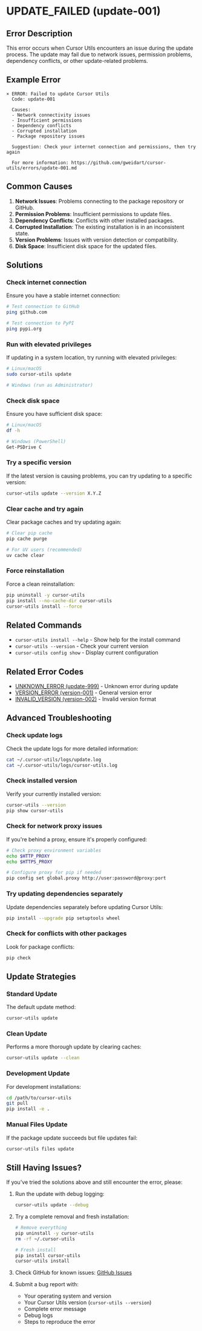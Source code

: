 # UPDATE_FAILED (update-001)

## Error Description

This error occurs when Cursor Utils encounters an issue during the update process. The update may fail due to network issues, permission problems, dependency conflicts, or other update-related problems.

## Example Error

```
× ERROR: Failed to update Cursor Utils
  Code: update-001
  
  Causes:
  - Network connectivity issues
  - Insufficient permissions
  - Dependency conflicts
  - Corrupted installation
  - Package repository issues
  
  Suggestion: Check your internet connection and permissions, then try again
  
  For more information: https://github.com/gweidart/cursor-utils/errors/update-001.md
```

## Common Causes

1. **Network Issues**: Problems connecting to the package repository or GitHub.
2. **Permission Problems**: Insufficient permissions to update files.
3. **Dependency Conflicts**: Conflicts with other installed packages.
4. **Corrupted Installation**: The existing installation is in an inconsistent state.
5. **Version Problems**: Issues with version detection or compatibility.
6. **Disk Space**: Insufficient disk space for the updated files.

## Solutions

### Check internet connection

Ensure you have a stable internet connection:

```bash
# Test connection to GitHub
ping github.com

# Test connection to PyPI
ping pypi.org
```

### Run with elevated privileges

If updating in a system location, try running with elevated privileges:

```bash
# Linux/macOS
sudo cursor-utils update

# Windows (run as Administrator)
```

### Check disk space

Ensure you have sufficient disk space:

```bash
# Linux/macOS
df -h

# Windows (PowerShell)
Get-PSDrive C
```

### Try a specific version

If the latest version is causing problems, you can try updating to a specific version:

```bash
cursor-utils update --version X.Y.Z
```

### Clear cache and try again

Clear package caches and try updating again:

```bash
# Clear pip cache
pip cache purge

# For UV users (recommended)
uv cache clear
```

### Force reinstallation

Force a clean reinstallation:

```bash
pip uninstall -y cursor-utils
pip install --no-cache-dir cursor-utils
cursor-utils install --force
```

## Related Commands

- `cursor-utils install --help` - Show help for the install command
- `cursor-utils --version` - Check your current version
- `cursor-utils config show` - Display current configuration

## Related Error Codes

- [UNKNOWN_ERROR (update-999)](update-999.md) - Unknown error during update
- [VERSION_ERROR (version-001)](version-001.md) - General version error
- [INVALID_VERSION (version-002)](version-002.md) - Invalid version format

## Advanced Troubleshooting

### Check update logs

Check the update logs for more detailed information:

```bash
cat ~/.cursor-utils/logs/update.log
cat ~/.cursor-utils/logs/cursor-utils.log
```

### Check installed version

Verify your currently installed version:

```bash
cursor-utils --version
pip show cursor-utils
```

### Check for network proxy issues

If you're behind a proxy, ensure it's properly configured:

```bash
# Check proxy environment variables
echo $HTTP_PROXY
echo $HTTPS_PROXY

# Configure proxy for pip if needed
pip config set global.proxy http://user:password@proxy:port
```

### Try updating dependencies separately

Update dependencies separately before updating Cursor Utils:

```bash
pip install --upgrade pip setuptools wheel
```

### Check for conflicts with other packages

Look for package conflicts:

```bash
pip check
```

## Update Strategies

### Standard Update

The default update method:

```bash
cursor-utils update
```

### Clean Update

Performs a more thorough update by clearing caches:

```bash
cursor-utils update --clean
```

### Development Update

For development installations:

```bash
cd /path/to/cursor-utils
git pull
pip install -e .
```

### Manual Files Update

If the package update succeeds but file updates fail:

```bash
cursor-utils files update
```

## Still Having Issues?

If you've tried the solutions above and still encounter the error, please:

1. Run the update with debug logging:
   ```bash
   cursor-utils update --debug
   ```

2. Try a complete removal and fresh installation:
   ```bash
   # Remove everything
   pip uninstall -y cursor-utils
   rm -rf ~/.cursor-utils
   
   # Fresh install
   pip install cursor-utils
   cursor-utils install
   ```

3. Check GitHub for known issues:
   [GitHub Issues](https://github.com/gweidart/cursor-utils/issues)

4. Submit a bug report with:
   - Your operating system and version
   - Your Cursor Utils version (`cursor-utils --version`)
   - Complete error message
   - Debug logs
   - Steps to reproduce the error 